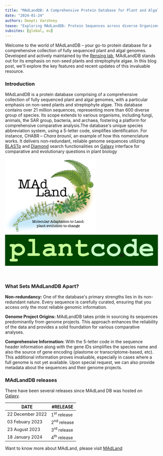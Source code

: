 ```yaml
---
title: "MAdLandDB: A Comprehensive Protein Database for Plant and Algal Genomes"
date: "2024-01-24"
authors: Deepti Varshney
tease: "Exploring MAdLandDB: Protein Sequences across diverse Organisms"
subsites: [global, eu]
---
```


Welcome to the world of MAdLandDB – your go-to protein database for a comprehensive collection of fully sequenced plant and algal genomes. Developed and actively maintained by the [Rensing lab](https://plantco.de/), MAdLandDB stands out for its emphasis on non-seed plants and streptophyte algae. In this blog post, we'll explore the key features and recent updates of this invaluable resource.

### Introduction

<div class="row">

<div class="col-sm-9",tyle="width: 80%">

MAdLandDB is a protein database comprising of a comprehensive collection of fully sequenced plant and algal genomes, with a particular emphasis on non-seed plants and streptophyte algae. This database contains over 21 million sequences, representing more than 600 diverse group of species. Its scope extends to various organisms, including fungi, animals, the SAR group, bacteria, and archaea, fostering a platform for comprehensive comparative analysis.The database's unique species abbreviation system, using a 5-letter code, simplifies identification. For instance, CHABR – <i>Chara braunii</i>, an example of how this nomenclature works. It delivers non-redundant, reliable genome sequences utilizing [BLASTp](https://usegalaxy.eu/root?tool_id=toolshed.g2.bx.psu.edu/repos/devteam/ncbi_blast_plus/ncbi_blastp_wrapper/2.14.1+galaxy1) and [Diamond](https://usegalaxy.eu/root?tool_id=toolshed.g2.bx.psu.edu/repos/bgruening/diamond/bg_diamond/2.0.15+galaxy0) search functionalities on [Galaxy](https://usegalaxy.eu/) interface for comparative and evolutionary questions in plant biology

</div>
<div class="col-sm-2",style="width: 20%">

<!-- <div class="left">
<div class="img-sizer" style="width: 30%"> -->

[![MAdland](madland_logo.jpg)](https://madland.science/)
<br>
[![plantco_logo](plantco.de5.jpg)](http://www.plantco.de/)
</div>
</div>
<br>


### What Sets MAdLandDB Apart? 

**Non-redundancy:** One of the database's primary strengths lies in its non-redundant nature. Every sequence is carefully curated, ensuring that you access only the most reliable genomic information.

**Genome Project Origins:** MAdLandDB takes pride in sourcing its sequences predominantly from genome projects. This approach enhances the reliability of the data and provides a solid foundation for various comparative analyses.

**Comprehensive Information:** With the 5-letter code in the sequence header information along with the gene IDs simplifies the species name and also the source of gene encoding (plastome or transcriptome-based, etc). This additional information proves invaluable, especially in cases where a full genome is not yet available. Upon special request, we can also provide metadata about the sequences and their genome projects.


### MAdLandDB releases   

There have been several releases since MAdLand DB was hosted on [Galaxy](https://usegalaxy.eu/).  

| DATE  | #RELEASE |  
| ------------- | ------------- | 
| 22 December 2022 | 1<sup>st</sup> release |
| 03 Febuary 2023 | 2<sup>nd</sup> release |
| 23 August 2023| 3<sup>rd</sup> release |
| 18 January 2024 | 4<sup>th</sup> release |



Want to know more about MAdLand, please visit [MAdLand](https://madland.science/movies.php)


















